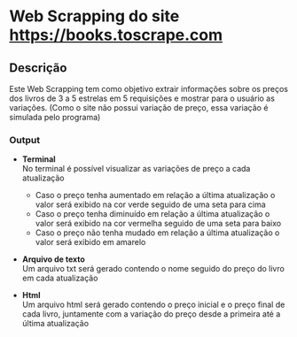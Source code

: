 # Web Scrapping do site https://books.toscrape.com

## Descrição

Este Web Scrapping tem como objetivo extrair informações sobre os preços dos livros de 3 a 5 estrelas em 5 requisições e mostrar para o usuário as variações.
(Como o site não possui variação de preço, essa variação é simulada pelo programa)

### Output

- **Terminal**\
No terminal é possível visualizar as variações de preço a cada atualização
  - Caso o preço tenha aumentado em relação a última atualização o valor será exibido na cor verde seguido de uma seta para cima
  - Caso o preço tenha diminuído em relação a última atualização o valor será exibido na cor vermelha seguido de uma seta para baixo
  - Caso o preço não tenha mudado em relação a última atualização o valor será exibido em amarelo  
  
- **Arquivo de texto**\
Um arquivo txt será gerado contendo o nome seguido do preço do livro em cada atualização

- **Html**\
Um arquivo html será gerado contendo o preço inicial e o preço final de cada livro, juntamente com a variação do preço desde a primeira até a última atualização
